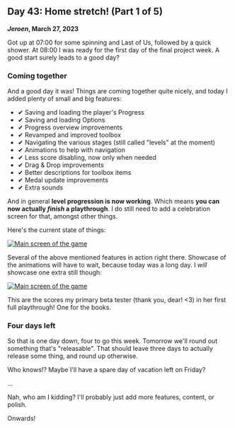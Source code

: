 ## Day 43: Home stretch! (Part 1 of 5)

**_Jeroen_, March 27, 2023**

Got up at 07:00 for some spinning and Last of Us, followed by a quick shower.
At 08:00 I was ready for the first day of the final project week.
A good start surely leads to a good day?

### Coming together

And a good day it was!
Things are coming together quite nicely, and today I added plenty of small and big features:

- ✔ Saving and loading the player's Progress
- ✔ Saving and loading Options
- ✔ Progress overview improvements
- ✔ Revamped and improved toolbox
- ✔ Navigating the various stages (still called "levels" at the moment)
- ✔ Animations to help with navigation
- ✔ Less score disabling, now only when needed
- ✔ Drag & Drop improvements
- ✔ Better descriptions for toolbox items
- ✔ Medal update improvements
- ✔ Extra sounds

And in general **level progression is now working**.
Which means **you can now actually _finish_ a playthrough**.
I do still need to add a celebration screen for that, amongst other things.

Here's the current state of things:

[![Main screen of the game](/img/pincrediball-v1-20230327-overview.png)](/img/pincrediball-v1-20230327-overview.png)

Several of the above mentioned features in action right there.
Showcase of the animations will have to wait, because today was a long day.
I _will_ showcase one extra still though:

[![Main screen of the game](/img/pincrediball-v1-20230327-progress.png)](/img/pincrediball-v1-20230327-progress.png)

This are the scores my primary beta tester (thank you, dear! <3) in her first full playthrough!
One for the books.

### Four days left

So that is one day down, four to go this week.
Tomorrow we'll round out something that's "releasable".
That should leave three days to actually release some thing, and round up otherwise.

Who knows!?
Maybe I'll have a spare day of vacation left on Friday?

...

Nah, who am I kidding?
I'll probably just add more features, content, or polish.

Onwards!
